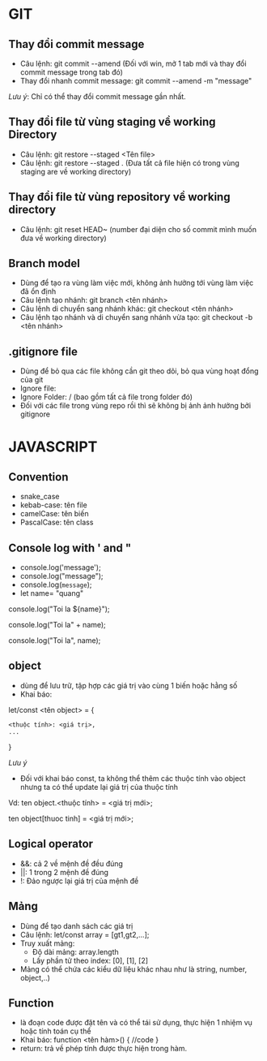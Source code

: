 # GIT
## Thay đổi commit message
- Câu lệnh: git commit --amend (Đối với win, mở 1 tab mới và thay đổi commit message trong tab đó)
- Thay đổi nhanh commit message: git commit --amend -m "message"

*Lưu ý*: Chỉ có thể thay đổi commit message gần nhất.
## Thay đổi file từ vùng staging về working Directory
- Câu lệnh: git restore --staged <Tên file>
- Câu lệnh: git restore --staged . (Đưa tất cả file hiện có trong vùng staging are về working directory)
## Thay đổi file từ vùng repository về working directory
- Câu lệnh: git reset HEAD~<number> (number đại diện cho số commit mình muốn đưa về working directory)
## Branch model
- Dùng để tạo ra vùng làm việc mới, không ảnh hưởng tới vùng làm việc đã ổn định
- Câu lệnh tạo nhánh: git branch <tên nhánh>
- Câu lệnh di chuyển sang nhánh khác: git checkout <tên nhánh>
- Câu lệnh tạo nhánh và di chuyển sang nhánh vừa tạo: git checkout -b <tên nhánh>
## .gitignore file
- Dùng để bỏ qua các file không cần git theo dõi, bỏ qua vùng hoạt đổng của git
- Ignore file: <file-name>
- Ignore Folder: <folder-name>/ (bao gồm tất cả file trong folder đó)
- Đối với các file trong vùng repo rồi thì sẽ không bị ảnh ảnh hưởng bởi gitignore
# JAVASCRIPT
## Convention
- snake_case
- kebab-case: tên file
- camelCase: tên biến
- PascalCase: tên class
## Console log with ' and "
- console.log('message');
- console.log("message");
- console.log(`message`);
- let name= "quang"

console.log("Toi la ${name}");

console.log("Toi la" + name);

console.log("Toi la", name);
## object
- dùng để lưu trữ, tập hợp các giá trị vào cùng 1 biến hoặc hằng số
- Khai báo:

let/const <tên object> = { 

    <thuộc tính>: <giá trị>,
    ...
}

*Lưu ý*
- Đối với khai báo const, ta không thể thêm các thuộc tính vào object nhưng ta có thể update lại giá trị của thuộc tính

Vd: ten object.<thuộc tính> = <giá trị mới>;

ten object[thuoc tinh] = <giá trị mới>;
## Logical operator
- &&: cả 2 về mệnh đề đều đúng
- ||: 1 trong 2 mệnh đề đúng
- !: Đảo ngược lại giá trị của mệnh đề
## Mảng
- Dùng để tạo danh sách các giá trị
- Câu lệnh: let/const array = [gt1,gt2,...];
- Truy xuất mảng:
    - Độ dài mảng: array.length
    - Lấy phần tử theo index: [0], [1], [2]
- Mảng có thể chứa các kiểu dữ liệu khác nhau như là string, number, object,..)
## Function
- là đoạn code được đặt tên và có thể tái sử dụng, thực hiện 1 nhiệm vụ hoặc tính toán cụ thể
- Khai báo:
    function <tên hàm>() {
        //code
    }
- return: trả về phép tính được thực hiện trong hàm.

